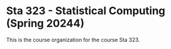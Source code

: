 # Sta 323 - Statistical Computing (Spring 20244)

This is the course organization for the course Sta 323.
